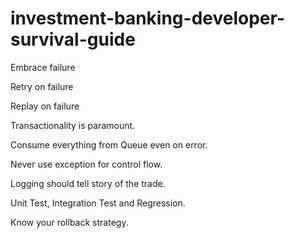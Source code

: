 # investment-banking-developer-survival-guide


Embrace failure

Retry on failure

Replay on failure

Transactionality is paramount.

Consume everything from Queue even on error.

Never use exception for control flow.

Logging should tell story of the trade.

Unit Test, Integration Test and Regression.

Know your rollback strategy.



